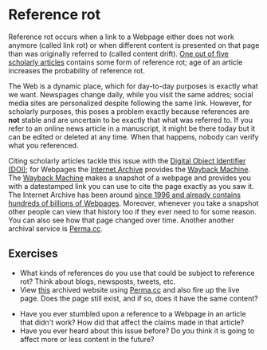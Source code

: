 # Reference rot

Reference rot occurs when a link to a Webpage either does not work anymore (called link rot) or when different content is presented on that page than was originally referred to (called content drift). [One out of five scholarly articles](https://doi.org/10.1371/journal.pone.0115253) contains some form of reference rot; age of an article increases the probability of reference rot.

The Web is a dynamic place, which for day-to-day purposes is exactly what we want. Newspages change daily, while you visit the same addres; social media sites are personalized despite following the same link. However, for scholarly purposes, this poses a problem exactly because references are **not** stable and are uncertain to be exactly that what was referred to. If you refer to an online news article in a manuscript, it might be there today but it can be edited or deleted at any time. When that happens, nobody can verify what you referenced. 

Citing scholarly articles tackle this issue with the [Digital Object Identifier (DOI)](doi.md); for Webpages the [Internet Archive](https://archive.org) provides the [Wayback Machine](https://wayback.archive.org). The [Wayback Machine](https://wayback.archive.org/) makes a snapshot of a webpage and provides you with a datestamped link you can use to cite the page exactly as you saw it. The Internet Archive has been around [since 1996 and already contains hundreds of billions of Webpages](https://archive.org/about/). Moreover, whenever you take a snapshot other people can view that history too if they ever need to for some reason. You can also see how that page changed over time. Another another archival service is [Perma.cc](https://perma.cc).

## Exercises

* What kinds of references do you use that could be subject to reference rot? Think about blogs, newsposts, tweets, etc.
* View [this](https://perma.cc/7CN8-NJNV) archived website using [Perma.cc](https://perma.cc) and also fire up the live page. Does the page still exist, and if so, does it have the same content?
<!--Might add a really fun example at some point where the page first says really nonobvious results and in the live version it has been adjusted -->
* Have you ever stumbled upon a reference to a Webpage in an article that didn't work? How did that affect the claims made in that article?
* Have you ever heard about this issue before? Do you think it is going to affect more or less content in the future?

